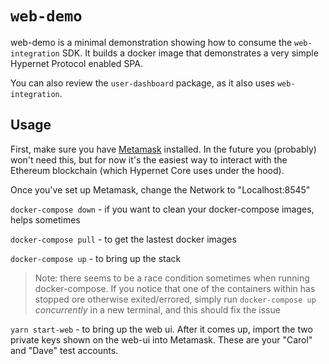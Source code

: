 # `web-demo`

web-demo is a minimal demonstration showing how to consume the `web-integration` SDK. It builds a docker image that demonstrates a very simple Hypernet Protocol enabled SPA. 

You can also review the `user-dashboard` package, as it also uses `web-integration`.

## Usage

First, make sure you have [Metamask](https://metamask.io/) installed. In the future you (probably) won't need this, but for now it's the easiest way to interact with the Ethereum blockchain (which Hypernet Core uses under the hood).

Once you've set up Metamask, change the Network to "Localhost:8545"

`docker-compose down` - if you want to clean your docker-compose images, helps sometimes

`docker-compose pull` - to get the lastest docker images

`docker-compose up` - to bring up the stack

> Note: there seems to be a race condition sometimes when running docker-compose. If you notice that one of the containers within has stopped ore otherwise exited/errored, simply run `docker-compose up` *concurrently* in a new terminal, and this should fix the issue

`yarn start-web` - to bring up the web ui. After it comes up, import the two private keys shown on the web-ui into Metamask. These are your "Carol" and "Dave" test accounts.